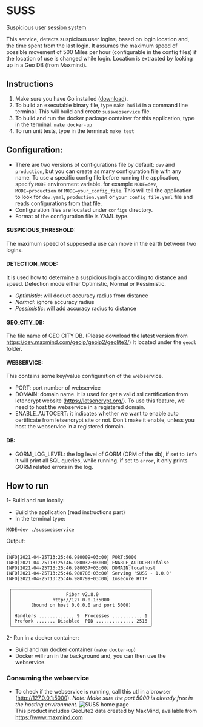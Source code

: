 # SUSS
Suspicious user session system

This service, detects suspicious user logins, based on login location and, the time spent from the last login.
It assumes the maximum speed of possible movement of 500 Miles per hour (configurable in the config files) if the location of use is changed while login.
Location is extracted by looking up in a Geo DB (from Maxmind).

## Instructions

1. Make sure you have Go installed ([download](https://golang.org/dl/)).
2. To build an executable binary file, type `make build` in a command line terminal. This will build and create `susswebservice` file.
3. To build and run the docker package container for this application, type in the terminal: ``make docker-up``
4. To run unit tests, type in the terminal: ``make test``

## Configuration:
- There are two versions of configurations file by default: `dev` and `production`, but you can create as many configuration file with any name. To use a specific config file before running the application, specify `MODE` environment variable. for example `MODE=dev`, `MODE=production` or `MODE=your_config_file`. This will tell the application to look for `dev.yaml`, `production.yaml` or `your_config_file.yaml` file and reads configurations from that file.
- Configuration files are located under ``configs`` directory.
- Format of the configuration file is YAML type.

#### SUSPICIOUS_THRESHOLD:

The maximum speed of supposed a use can move in the earth between two logins. 

#### DETECTION_MODE:

It is used how to determine a suspicious login according to distance and speed.
Detection mode either Optimistic, Normal or Pessimistic.

- _Optimistic_:   will deduct accuracy radius from distance
- _Normal_:       ignore accuracy radius
- _Pessimistic_:  will add accuracy radius to distance

#### GEO_CITY_DB:
The file name of GEO CITY DB. (Please download the latest version from https://dev.maxmind.com/geoip/geoip2/geolite2/)
It located under the ``geodb`` folder.

#### WEBSERVICE:

This contains some key/value configuration of the webservice.
- PORT: port number of webservice
- DOMAIN: domain name. it is used for get a valid ssl certification from letencrypt website (https://letsencrypt.org/). To use this feature, we need to host the webservice in a registered domain.
- ENABLE_AUTOCERT: it indicates whether we want to enable auto certificate from letsencrypt site or not. Don't make it enable, unless you host the webservice in a registered domain.

#### DB:
- GORM_LOG_LEVEL: the log level of GORM (ORM of the db), if set to `info` it will print all SQL queries, while running. if set to `error`, it only prints GORM related errors in the log.

## How to run
1- Build and run locally:
- Build the application (read instructions part)
- In the terminal type:
```
MODE=dev ./susswebservice
```

Output:
```
...
INFO[2021-04-25T13:25:46.980009+03:00] PORT:5000                                    
INFO[2021-04-25T13:25:46.980032+03:00] ENABLE_AUTOCERT:false                        
INFO[2021-04-25T13:25:46.980037+03:00] DOMAIN:localhost                             
INFO[2021-04-25T13:25:46.980786+03:00] Serving 'SUSS - 1.0.0'                       
INFO[2021-04-25T13:25:46.980799+03:00] Insecure HTTP                                

 ┌───────────────────────────────────────────────────┐ 
 │                    Fiber v2.8.0                   │ 
 │               http://127.0.0.1:5000               │ 
 │       (bound on host 0.0.0.0 and port 5000)       │ 
 │                                                   │ 
 │ Handlers ............. 9  Processes ........... 1 │ 
 │ Prefork ....... Disabled  PID .............. 2516 │ 
 └───────────────────────────────────────────────────┘ 
```

2- Run in a docker container:

- Build and run docker container (`make docker-up`)
- Docker will run in the background and, you can then use the webservice.

### Consuming the webservice

- To check if the webservice is running, call this utl in a browser (http://127.0.0.1:5000).
_Note: Make sure the port 5000 is already free in the hosting environment._
  ![SUSS home page](https://github.com/hojabri/suss/static/main/suss_first_page.png?raw=true)  
This product includes GeoLite2 data created by MaxMind, available from
https://www.maxmind.com